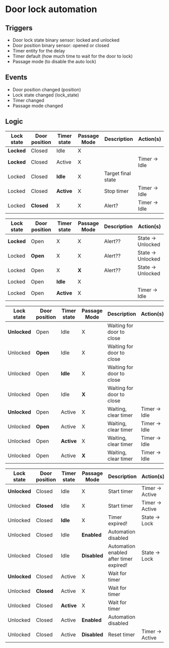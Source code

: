 # Door lock automation

## Triggers

- Door lock state binary sensor: locked and unlocked
- Door position binary sensor: opened or closed
- Timer entity for the delay
- Timer default (how much time to wait for the door to lock)
- Passage mode (to disable the auto lock)

## Events

- Door position changed (position)
- Lock state changed (lock_state)
- Timer changed
- Passage mode changed

## Logic

| Lock state | Door position | Timer state | Passage Mode | Description        | Action(s)     |
| ---------- | ------------- | ----------- | ------------ | ------------------ | ------------- |
| **Locked** | Closed        | Idle        | X            |                    |               |
| **Locked** | Closed        | Active      | X            |                    | Timer -> Idle |
| Locked     | Closed        | **Idle**    | X            | Target final state |               |
| Locked     | Closed        | **Active**  | X            | Stop timer         | Timer -> Idle |
| Locked     | **Closed**    | X           | X            | Alert?             | Timer -> Idle |

| Lock state | Door position | Timer state | Passage Mode | Description | Action(s)         |
| ---------- | ------------- | ----------- | ------------ | ----------- | ----------------- |
| **Locked** | Open          | X           | X            | Alert??     | State -> Unlocked |
| Locked     | **Open**      | X           | X            | Alert??     | State -> Unlocked |
| Locked     | Open          | X           | **X**        | Alert??     | State -> Unlocked |
| Locked     | Open          | **Idle**    | X            |             |                   |
| Locked     | Open          | **Active**  | X            |             | Timer -> Idle     |

| Lock state   | Door position | Timer state | Passage Mode | Description               | Action(s)     |
| ------------ | ------------- | ----------- | ------------ | ------------------------- | ------------- |
| **Unlocked** | Open          | Idle        | X            | Waiting for door to close |               |
| Unlocked     | **Open**      | Idle        | X            | Waiting for door to close |               |
| Unlocked     | Open          | **Idle**    | X            | Waiting for door to close |               |
| Unlocked     | Open          | Idle        | **X**        | Waiting for door to close |               |
| **Unlocked** | Open          | Active      | X            | Waiting, clear timer      | Timer -> Idle |
| Unlocked     | **Open**      | Active      | X            | Waiting, clear timer      | Timer -> Idle |
| Unlocked     | Open          | **Active**  | X            | Waiting, clear timer      | Timer -> Idle |
| Unlocked     | Open          | Active      | **X**        | Waiting, clear timer      | Timer -> Idle |

| Lock state   | Door position | Timer state | Passage Mode | Description                             | Action(s)       |
| ------------ | ------------- | ----------- | ------------ | --------------------------------------- | --------------- |
| **Unlocked** | Closed        | Idle        | X            | Start timer                             | Timer -> Active |
| Unlocked     | **Closed**    | Idle        | X            | Start timer                             | Timer -> Active |
| Unlocked     | Closed        | **Idle**    | X            | Timer expired!                          | State -> Lock   |
| Unlocked     | Closed        | Idle        | **Enabled**  | Automation disabled                     |                 |
| Unlocked     | Closed        | Idle        | **Disabled** | Automation enabled after timer expired! | State -> Lock   |
| **Unlocked** | Closed        | Active      | X            | Wait for timer                          |                 |
| Unlocked     | **Closed**    | Active      | X            | Wait for timer                          |                 |
| Unlocked     | Closed        | **Active**  | X            | Wait for timer                          |                 |
| Unlocked     | Closed        | Active      | **Enabled**  | Automation disabled                     |                 |
| Unlocked     | Closed        | Active      | **Disabled** | Reset timer                             | Timer -> Active |
